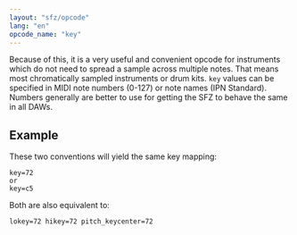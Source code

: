 ```yaml
---
layout: "sfz/opcode"
lang: "en"
opcode_name: "key"
---
```

Because of this, it is a very useful and convenient opcode for instruments which
do not need to spread a sample across multiple notes.
That means most chromatically sampled instruments or drum kits.
`key` values can be specified in MIDI note numbers (0-127) or note names
(IPN Standard). Numbers generally are better to use for getting the SFZ to
behave the same in all DAWs.

## Example

These two conventions will yield the same key mapping:

```
key=72
or
key=c5
```

Both are also equivalent to:

```
lokey=72 hikey=72 pitch_keycenter=72
```
